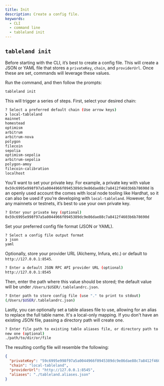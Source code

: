 ```yaml
---
title: Init
description: Create a config file.
keywords:
  - CLI
  - command line
  - tableland init
---
```


## `tableland init`

Before starting with the CLI, it’s best to create a config file. This will create a JSON or YAML file that stores a `privateKey`, `chain`, and `providerUrl`. Once these are set, commands will leverage these values.

Run the command, and then follow the prompts:

```bash
tableland init
```

This will trigger a series of steps. First, select your desired chain:

```bash
? Select a preferred default chain (Use arrow keys)
❯ local-tableland
mainnet
homestead
optimism
arbitrum
arbitrum-nova
polygon
filecoin
sepolia
optimism-sepolia
arbitrum-sepolia
polygon-amoy
filecoin-calibration
localhost
```

You’ll want to set your private key. For example, a private key with value `0x59c6995e998f97a5a0044966f0945389dc9e86dae88c7a8412f4603b6b78690d` is an openly used account the comes with local node tooling like Hardhat, so it can also be used if you’re developing with `local-tableland`. However, for any mainnets or testnets, it’s best to use your own private key.

```bash
? Enter your private key (optional)
0x59c6995e998f97a5a0044966f0945389dc9e86dae88c7a8412f4603b6b78690d
```

Set your preferred config file format (JSON or YAML).

```bash
? Select a config file output format
❯ json
yaml
```

Optionally, store your provider URL (Alchemy, Infura, etc.) or default to `http://127.0.0.1:8545`.

```bash
? Enter a default JSON RPC API provider URL (optional)
http://127.0.0.1:8545
```

Then, enter the path where this value should be stored; the default value will be under `/Users/$USER/.tablelandrc.json`.

```bash
? Enter path to store config file (use "." to print to stdout)
(/Users/$USER/.tablelandrc.json)
```

Lastly, you can optionally set a table aliases file to use, allowing for an alias to replace the full table name. It's a local-only mapping. If you don't have an existing JSON file, passing a directory path will create one.

```bash
? Enter file path to existing table aliases file, or directory path to create a
new one (optional)
./path/to/dir/or/file
```

The resulting config file will resemble the following:

```json title=".tablelandrc.json"
{
  "privateKey": "59c6995e998f97a5a0044966f0945389dc9e86dae88c7a8412f4603b6b78690d",
  "chain": "local-tableland",
  "providerUrl": "http://127.0.0.1:8545",
  "aliases": "./tableland.aliases.json"
}
```
